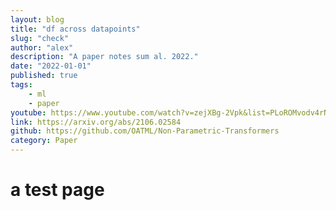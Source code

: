 ```yaml
---
layout: blog
title: "df across datapoints"
slug: "check"
author: "alex"
description: "A paper notes sum al. 2022."
date: "2022-01-01"
published: true
tags: 
    - ml
    - paper
youtube: https://www.youtube.com/watch?v=zejXBg-2Vpk&list=PLoROMvodv4rNiJRchCzutFw5ItR_Z27CM&index=7
link: https://arxiv.org/abs/2106.02584
github: https://github.com/OATML/Non-Parametric-Transformers
category: Paper
---
```


# a test page
